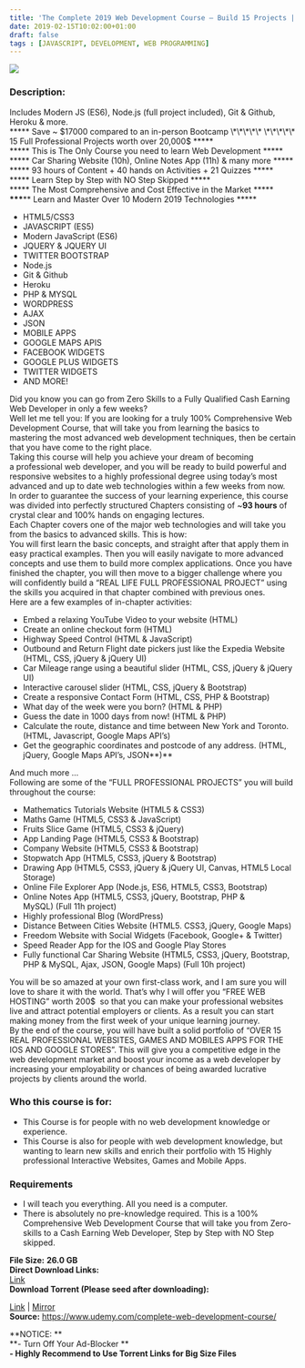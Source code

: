 ```yaml
---
title: 'The Complete 2019 Web Development Course – Build 15 Projects | [ 199.99$ Course For Free ]'
date: 2019-02-15T10:02:00+01:00
draft: false
tags : [JAVASCRIPT, DEVELOPMENT, WEB PROGRAMMING]
---
```


  

[![](https://3.bp.blogspot.com/-dNjCO6VA884/XGZ_zvpjmvI/AAAAAAAAA7c/MTokg_kf-mElvfh8W_42NBKYDKoE43lGQCLcBGAs/s640/The-Complete-2019-Web-Development-Course-Build-15-Projects.jpg)](https://3.bp.blogspot.com/-dNjCO6VA884/XGZ_zvpjmvI/AAAAAAAAA7c/MTokg_kf-mElvfh8W_42NBKYDKoE43lGQCLcBGAs/s1600/The-Complete-2019-Web-Development-Course-Build-15-Projects.jpg)

### Description:

Includes Modern JS (ES6), Node.js (full project included), Git & Github, Heroku & more.  
\*\*\*\*\* Save ~ $17000 compared to an in-person Bootcamp \*\*\*\*\*  
\*\*\*\*\* 15 Full Professional Projects worth over 20,000$ \*\*\*\*\*  
\*\*\*\*\* This is The Only Course you need to learn Web Development \*\*\*\*\*  
\*\*\*\*\* Car Sharing Website (10h), Online Notes App (11h) & many more \*\*\*\*\*  
\*\*\*\*\* 93 hours of Content + 40 hands on Activities + 21 Quizzes \*\*\*\*\*  
\*\*\*\*\* Learn Step by Step with NO Step Skipped \*\*\*\*\*  
\*\*\*\*\* The Most Comprehensive and Cost Effective in the Market \*\*\*\*\*  
**\*\*\***\*\* Learn and Master Over 10 Modern 2019 Technologies \*\*\*\*\*  

*   HTML5/CSS3
*   JAVASCRIPT (ES5)
*   Modern JavaScript (ES6)
*   JQUERY & JQUERY UI
*   TWITTER BOOTSTRAP
*   Node.js
*   Git & Github
*   Heroku
*   PHP & MYSQL
*   WORDPRESS
*   AJAX
*   JSON
*   MOBILE APPS
*   GOOGLE MAPS APIS
*   FACEBOOK WIDGETS
*   GOOGLE PLUS WIDGETS
*   TWITTER WIDGETS
*   AND MORE!

Did you know you can go from Zero Skills to a Fully Qualified Cash Earning Web Developer in only a few weeks?  
Well let me tell you: If you are looking for a truly 100% Comprehensive Web Development Course, that will take you from learning the basics to mastering the most advanced web development techniques, then be certain that you have come to the right place.  
Taking this course will help you achieve your dream of becoming a professional web developer, and you will be ready to build powerful and responsive websites to a highly professional degree using today’s most advanced and up to date web technologies within a few weeks from now.  
In order to guarantee the success of your learning experience, this course was divided into perfectly structured Chapters consisting of ~**93 hours** of crystal clear and 100% hands on engaging lectures.  
Each Chapter covers one of the major web technologies and will take you from the basics to advanced skills. This is how:  
You will first learn the basic concepts, and straight after that apply them in easy practical examples. Then you will easily navigate to more advanced concepts and use them to build more complex applications. Once you have finished the chapter, you will then move to a bigger challenge where you will confidently build a “REAL LIFE FULL PROFESSIONAL PROJECT” using the skills you acquired in that chapter combined with previous ones.  
Here are a few examples of in-chapter activities:  

*   Embed a relaxing YouTube Video to your website (HTML)
*   Create an online checkout form (HTML)
*   Highway Speed Control (HTML & JavaScript)
*   Outbound and Return Flight date pickers just like the Expedia Website (HTML, CSS, jQuery & jQuery UI)
*   Car Mileage range using a beautiful slider (HTML, CSS, jQuery & jQuery UI)
*   Interactive carousel slider (HTML, CSS, jQuery & Bootstrap)
*   Create a responsive Contact Form (HTML, CSS, PHP & Bootstrap)
*   What day of the week were you born? (HTML & PHP)
*   Guess the date in 1000 days from now! (HTML & PHP)
*   Calculate the route, distance and time between New York and Toronto. (HTML, Javascript, Google Maps API’s)
*   Get the geographic coordinates and postcode of any address. (HTML, jQuery, Google Maps API’s, JSON**)**

And much more …  
Following are some of the “FULL PROFESSIONAL PROJECTS” you will build throughout the course:  

*   Mathematics Tutorials Website (HTML5 & CSS3)
*   Maths Game (HTML5, CSS3 & JavaScript)
*   Fruits Slice Game (HTML5, CSS3 & jQuery)
*   App Landing Page (HTML5, CSS3 & Bootstrap)
*   Company Website (HTML5, CSS3 & Bootstrap)
*   Stopwatch App (HTML5, CSS3, jQuery & Bootstrap)
*   Drawing App (HTML5, CSS3, jQuery & jQuery UI, Canvas, HTML5 Local Storage)
*   Online File Explorer App (Node.js, ES6, HTML5, CSS3, Bootstrap)
*   Online Notes App (HTML5, CSS3, jQuery, Bootstrap, PHP & MySQL) (Full 11h project)
*   Highly professional Blog (WordPress)
*   Distance Between Cities Website (HTML5. CSS3, jQuery, Google Maps)
*   Freedom Website with Social Widgets (Facebook, Google+ & Twitter)
*   Speed Reader App for the IOS and Google Play Stores
*   Fully functional Car Sharing Website (HTML5, CSS3, jQuery, Bootstrap, PHP & MySQL, Ajax, JSON, Google Maps) (Full 10h project)

You will be so amazed at your own first-class work, and I am sure you will love to share it with the world. That’s why I will offer you “FREE WEB HOSTING” worth 200$  so that you can make your professional websites live and attract potential employers or clients. As a result you can start making money from the first week of your unique learning journey.  
By the end of the course, you will have built a solid portfolio of “OVER 15 REAL PROFESSIONAL WEBSITES, GAMES AND MOBILES APPS FOR THE IOS AND GOOGLE STORES”. This will give you a competitive edge in the web development market and boost your income as a web developer by increasing your employability or chances of being awarded lucrative projects by clients around the world.  

### Who this course is for:

*   This Course is for people with no web development knowledge or experience.
*   This Course is also for people with web development knowledge, but wanting to learn new skills and enrich their portfolio with 15 Highly professional Interactive Websites, Games and Mobile Apps.

### Requirements

*   I will teach you everything. All you need is a computer.
*   There is absolutely no pre-knowledge required. This is a 100% Comprehensive Web Development Course that will take you from Zero-skills to a Cash Earning Web Developer, Step by Step with NO Step skipped.

**File Size:** **26.0 GB**  
**Direct Download Links:**  
[Link](https://arthikgyan.com/TheComplete2019Weblink1)  
**Download Torrent (Please seed after downloading):**  

[Link](https://arthikgyan.com/TheComplete2019Webtorrent1) | [Mirror](https://arthikgyan.com/TheComplete2019Webtorrent2)  
**Source:** https://www.udemy.com/complete-web-development-course/  
  
**NOTICE: **  
**\- Turn Off Your Ad-Blocker **  
**\- Highly Recommend to Use Torrent Links for Big Size Files**
